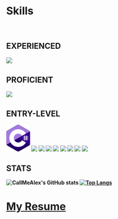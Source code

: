 <p align="center">

# Skills

</br>

<b>EXPERIENCED<b>
  ---
![](https://skillicons.dev/icons?i=windows,visualstudio,cpp,opengl,cs,blender,python,github,cmake,java,linux,unity,davinci)
</br>


<b>PROFICIENT<b> 
  ---
![](https://skillicons.dev/icons?i=opengl)
</br>

<b>ENTRY-LEVEL<b>
---
![](https://github.com/Call-Me-Alex/Call-Me-Alex/blob/main/Assets/Icons/C-Sharp.png)
![](https://github.com/meemknight/photos/blob/master/blender.png)
![](https://github.com/meemknight/photos/blob/master/python.png)
![](https://github.com/meemknight/photos/blob/master/github.png)
![](https://github.com/meemknight/photos/blob/master/cmake.png)
![](https://github.com/meemknight/photos/blob/master/java.png)
![](https://github.com/meemknight/photos/blob/master/linux.png)
![](https://github.com/meemknight/photos/blob/master/unity.png)
![](https://github.com/meemknight/photos/blob/master/davinci.png)

<b>STATS<b> 
  ---
![CallMeAlex's GitHub stats](https://github-readme-stats.vercel.app/api?username=Call-Me-Alex&count_private=true)
[![Top Langs](https://github-readme-stats.vercel.app/api/top-langs/?username=Call-Me-Alex)](https://github.com/anuraghazra/github-readme-stats)
</br>
</p>




# [My Resume](WIP)
